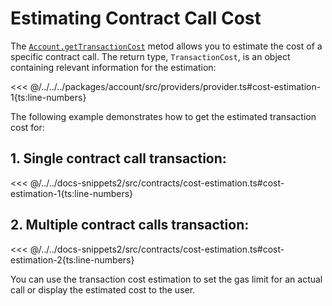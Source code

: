 # Estimating Contract Call Cost

The [`Account.getTransactionCost`](../../api/Account/Account.md#gettransactioncost) metod allows you to estimate the cost of a specific contract call. The return type, `TransactionCost`, is an object containing relevant information for the estimation:

<<< @/../../../packages/account/src/providers/provider.ts#cost-estimation-1{ts:line-numbers}

The following example demonstrates how to get the estimated transaction cost for:

## 1. Single contract call transaction:

<<< @/../../docs-snippets2/src/contracts/cost-estimation.ts#cost-estimation-1{ts:line-numbers}

## 2. Multiple contract calls transaction:

<<< @/../../docs-snippets2/src/contracts/cost-estimation.ts#cost-estimation-2{ts:line-numbers}

You can use the transaction cost estimation to set the gas limit for an actual call or display the estimated cost to the user.
